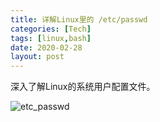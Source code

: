 ```yaml
---
title: 详解Linux里的 /etc/passwd
categories: [Tech]
tags: [linux,bash]
date: 2020-02-28
layout: post
---
```

深入了解Linux的系统用户配置文件。

<!-- more -->

![etc_passwd](https://tobyqin.github.io/images/etc_passwd.svg)
